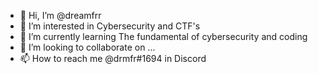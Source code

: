 - 👋 Hi, I’m @dreamfrr
- 👀 I’m interested in Cybersecurity and CTF's
- 🌱 I’m currently learning The fundamental of cybersecurity and coding
- 💞️ I’m looking to collaborate on ...
- 📫 How to reach me @drmfr#1694 in Discord

<!---
dreamfrr/dreamfrr is a ✨ special ✨ repository because its `README.md` (this file) appears on your GitHub profile.
You can click the Preview link to take a look at your changes.
--->

